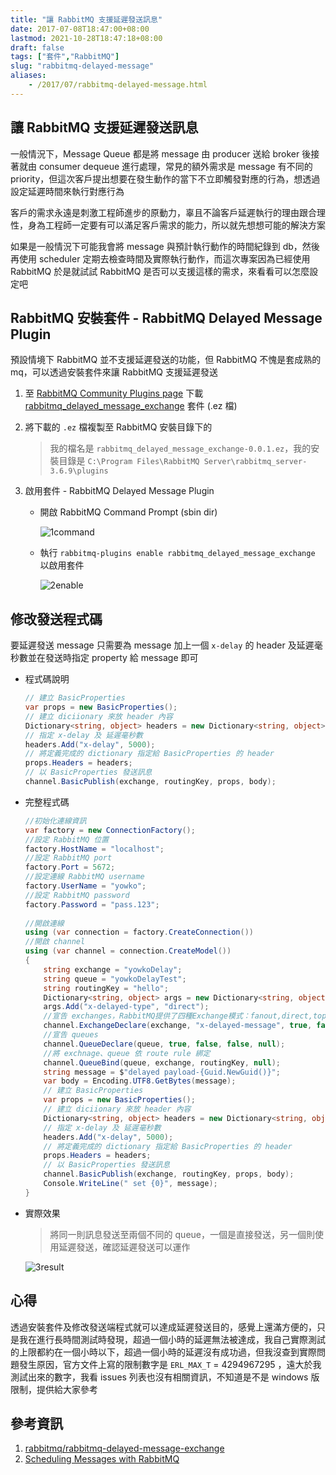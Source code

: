 ```yaml
---
title: "讓 RabbitMQ 支援延遲發送訊息"
date: 2017-07-08T18:47:00+08:00
lastmod: 2021-10-28T18:47:18+08:00
draft: false
tags: ["套件","RabbitMQ"]
slug: "rabbitmq-delayed-message"
aliases:
    - /2017/07/rabbitmq-delayed-message.html
---
```

## 讓 RabbitMQ 支援延遲發送訊息

一般情況下，Message Queue 都是將 message 由 producer 送給 broker 後接著就由 consumer dequeue 進行處理，常見的額外需求是 message 有不同的 priority，但這次客戶提出想要在發生動作的當下不立即觸發對應的行為，想透過設定延遲時間來執行對應行為

客戶的需求永遠是刺激工程師進步的原動力，辜且不論客戶延遲執行的理由跟合理性，身為工程師一定要有可以滿足客戶需求的能力，所以就先想想可能的解決方案

如果是一般情況下可能我會將 message 與預計執行動作的時間紀錄到 db，然後再使用 scheduler 定期去檢查時間及實際執行動作，而這次專案因為已經使用 RabbitMQ 於是就試試 RabbitMQ 是否可以支援這樣的需求，來看看可以怎麼設定吧

## RabbitMQ 安裝套件 - RabbitMQ Delayed Message Plugin

預設情境下 RabbitMQ 並不支援延遲發送的功能，但 RabbitMQ 不愧是套成熟的 mq，可以透過安裝套件來讓 RabbitMQ 支援延遲發送

1. 至 [RabbitMQ Community Plugins page](http://www.rabbitmq.com/community-plugins.html) 下載 [rabbitmq_delayed_message_exchange](https://bintray.com/rabbitmq/community-plugins/rabbitmq_delayed_message_exchange/_latestVersion#files) 套件 (.ez 檔)
2. 將下載的 `.ez` 檔複製至 RabbitMQ 安裝目錄下的

    > 我的檔名是 `rabbitmq_delayed_message_exchange-0.0.1.ez`，我的安裝目錄是 `C:\Program Files\RabbitMQ Server\rabbitmq_server-3.6.9\plugins`

3. 啟用套件 - RabbitMQ Delayed Message Plugin
    * 開啟 RabbitMQ Command Prompt (sbin dir)

        ![1command](https://user-images.githubusercontent.com/3851540/27984600-a3d2fa8a-640c-11e7-9952-907e49c68147.png)

    * 執行 `rabbitmq-plugins enable rabbitmq_delayed_message_exchange` 以啟用套件

        ![2enable](https://user-images.githubusercontent.com/3851540/27984601-a3f7cd38-640c-11e7-9ec0-3980d5651580.png)

## 修改發送程式碼

要延遲發送 message 只需要為 message 加上一個 `x-delay` 的 header 及延遲毫秒數並在發送時指定 property 給 message 即可

* 程式碼說明

    ```cs
    // 建立 BasicProperties
    var props = new BasicProperties();
    // 建立 diciionary 來放 header 內容
    Dictionary<string, object> headers = new Dictionary<string, object>();
    // 指定 x-delay 及 延遲毫秒數
    headers.Add("x-delay", 5000);
    // 將定義完成的 dictionary 指定給 BasicProperties 的 header
    props.Headers = headers;
    // 以 BasicProperties 發送訊息
    channel.BasicPublish(exchange, routingKey, props, body);
    ```

* 完整程式碼

    ```cs
    //初始化連線資訊
    var factory = new ConnectionFactory();
    //設定 RabbitMQ 位置
    factory.HostName = "localhost";
    //設定 RabbitMQ port
    factory.Port = 5672;
    //設定連線 RabbitMQ username
    factory.UserName = "yowko";
    //設定 RabbitMQ password
    factory.Password = "pass.123";
                
    //開啟連線
    using (var connection = factory.CreateConnection())
    //開啟 channel
    using (var channel = connection.CreateModel())
    {
        string exchange = "yowkoDelay";
        string queue = "yowkoDelayTest";
        string routingKey = "hello";
        Dictionary<string, object> args = new Dictionary<string, object>();
        args.Add("x-delayed-type", "direct");
        //宣告 exchanges，RabbitMQ提供了四種Exchange模式：fanout,direct,topic,header
        channel.ExchangeDeclare(exchange, "x-delayed-message", true, false, args);
        //宣告 queues
        channel.QueueDeclare(queue, true, false, false, null);
        //將 exchnage、queue 依 route rule 綁定
        channel.QueueBind(queue, exchange, routingKey, null);
        string message = $"delayed payload-{Guid.NewGuid()}";
        var body = Encoding.UTF8.GetBytes(message);
        // 建立 BasicProperties
        var props = new BasicProperties();
        // 建立 diciionary 來放 header 內容
        Dictionary<string, object> headers = new Dictionary<string, object>();
        // 指定 x-delay 及 延遲毫秒數
        headers.Add("x-delay", 5000);
        // 將定義完成的 dictionary 指定給 BasicProperties 的 header
        props.Headers = headers;
        // 以 BasicProperties 發送訊息
        channel.BasicPublish(exchange, routingKey, props, body);
        Console.WriteLine(" set {0}", message);
    }
    ```

* 實際效果

    > 將同一則訊息發送至兩個不同的 queue，一個是直接發送，另一個則使用延遲發送，確認延遲發送可以運作

    ![3result](https://user-images.githubusercontent.com/3851540/27984602-a40d667a-640c-11e7-915c-186d3128e3e5.png)

## 心得

透過安裝套件及修改發送端程式就可以達成延遲發送目的，感覺上還滿方便的，只是我在進行長時間測試時發現，超過一個小時的延遲無法被達成，我自己實際測試的上限都約在一個小時以下，超過一個小時的延遲沒有成功過，但我沒查到實際問題發生原因，官方文件上寫的限制數字是 `ERL_MAX_T` = 4294967295 ，遠大於我測試出來的數字，我看 issues 列表也沒有相關資訊，不知道是不是 windows 版限制，提供給大家參考

## 參考資訊

1. [rabbitmq/rabbitmq-delayed-message-exchange](https://github.com/rabbitmq/rabbitmq-delayed-message-exchange)
2. [Scheduling Messages with RabbitMQ](https://www.rabbitmq.com/blog/2015/04/16/scheduling-messages-with-rabbitmq/)
